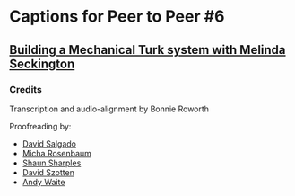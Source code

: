 # Captions for Peer to Peer #6
## [Building a Mechanical Turk system with Melinda Seckington][product]

### Credits

Transcription and audio-alignment by Bonnie Roworth

Proofreading by:

* [David Salgado](https://github.com/digitalronin)
* [Micha Rosenbaum](https://github.com/rosetree)
* [Shaun Sharples](https://github.com/bflyblue)
* [David Szotten](https://github.com/davidszotten)
* [Andy Waite](https://github.com/andyw8)


[product]: http://peertopeer.io/videos/6-melinda-seckington/
